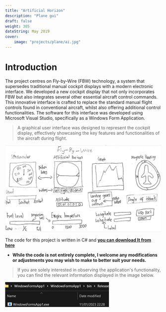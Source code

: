 ```yaml
---
title: "Artificial Horizon"
description: "Plane gui"
draft: false
weight: 305
dateString: May 2019
cover:
    image: "projects/plane/ai.jpg"
--- 
```


# Introduction
The project centres on Fly-by-Wire (FBW) technology, a system that supersedes traditional manual cockpit displays with a modern electronic interface. We developed a new cockpit display that not only incorporates FBW but also integrates several other essential aircraft control commands. This innovative interface is crafted to replace the standard manual flight controls found in conventional aircraft, whilst also offering additional control functionalities. The software for this interface was developed using Microsoft Visual Studio, specifically as a Windows Form Application.

> A graphical user interface was designed to represent the cockpit display, effectively showcasing the key features and functionalities of the aircraft during flight. 

![](/projects/plane/draft.jpg)

The code for this project is written in C# and 
[**you can download It from here**](https://github.com/hmandaliya27/Plane-GUI/)

- **While the code is not entirely complete, I welcome any modifications or adjustments you may wish to make to better suit your needs.**

> If you are solely interested in observing the application's functionality, you can find the relevant information displayed in the image below.


![](/projects/plane/release.jpg)

